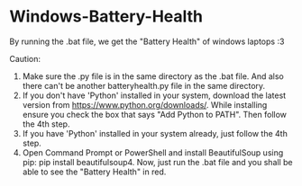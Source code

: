 # Windows-Battery-Health
By running the .bat file, we get the "Battery Health" of windows laptops :3 

Caution:
1. Make sure the .py file is in the same directory as the .bat file. And also there can't be another batteryhealth.py file in the same directory.
2. If you don't have 'Python' installed in your system, download the latest version from https://www.python.org/downloads/. While installing ensure you check the box that says "Add Python to PATH". Then follow the 4th step.
3. If you have 'Python' installed in your system already, just follow the 4th step.
4. Open Command Prompt or PowerShell and install BeautifulSoup using pip: pip install beautifulsoup4. Now, just run the .bat file and you shall be able to see the "Battery Health" in red.
